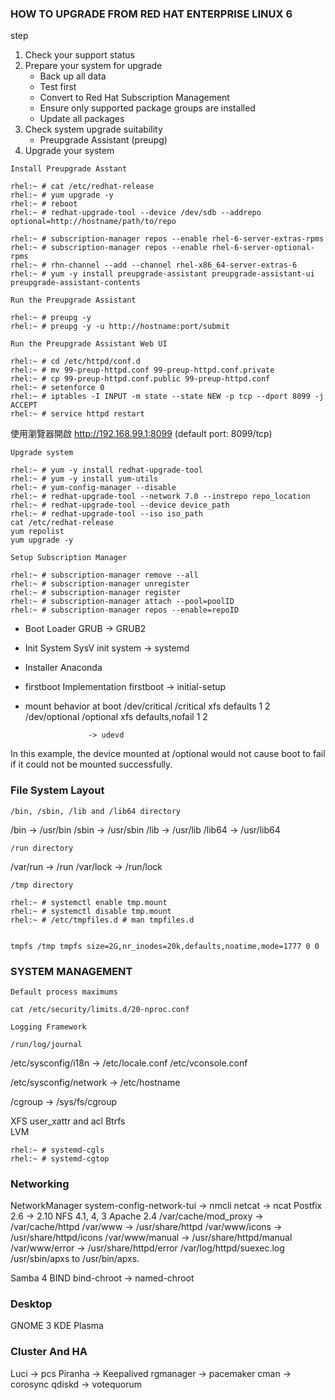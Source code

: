 ### HOW TO UPGRADE FROM RED HAT ENTERPRISE LINUX 6 ###

step
1. Check your support status
2. Prepare your system for upgrade
	* Back up all data
	* Test first
	* Convert to Red Hat Subscription Management
	* Ensure only supported package groups are installed
	* Update all packages
3. Check system upgrade suitability
	* Preupgrade Assistant (preupg)
4. Upgrade your system


`Install Preupgrade Asstant`

```
rhel:~ # cat /etc/redhat-release
rhel:~ # yum upgrade -y
rhel:~ # reboot
rhel:~ # redhat-upgrade-tool --device /dev/sdb --addrepo optional=http://hostname/path/to/repo

rhel:~ # subscription-manager repos --enable rhel-6-server-extras-rpms
rhel:~ # subscription-manager repos --enable rhel-6-server-optional-rpms
rhel:~ # rhn-channel --add --channel rhel-x86_64-server-extras-6
rhel:~ # yum -y install preupgrade-assistant preupgrade-assistant-ui preupgrade-assistant-contents
```


`Run the Preupgrade Assistant`

	rhel:~ # preupg -y
	rhel:~ # preupg -y -u http://hostname:port/submit


`Run the Preupgrade Assistant Web UI`

	rhel:~ # cd /etc/httpd/conf.d
	rhel:~ # mv 99-preup-httpd.conf 99-preup-httpd.conf.private
	rhel:~ # cp 99-preup-httpd.conf.public 99-preup-httpd.conf
	rhel:~ # setenforce 0
	rhel:~ # iptables -I INPUT -m state --state NEW -p tcp --dport 8099 -j ACCEPT
	rhel:~ # service httpd restart

使用瀏覽器開啟 http://192.168.99.1:8099 (default port: 8099/tcp)

`Upgrade system`

	rhel:~ # yum -y install redhat-upgrade-tool
	rhel:~ # yum -y install yum-utils
	rhel:~ # yum-config-manager --disable
	rhel:~ # redhat-upgrade-tool --network 7.0 --instrepo repo_location
	rhel:~ # redhat-upgrade-tool --device device_path
	rhel:~ # redhat-upgrade-tool --iso iso_path
	cat /etc/redhat-release
	yum repolist
	yum upgrade -y


`Setup Subscription Manager`

	rhel:~ # subscription-manager remove --all
	rhel:~ # subscription-manager unregister
	rhel:~ # subscription-manager register
	rhel:~ # subscription-manager attach --pool=poolID
	rhel:~ # subscription-manager repos --enable=repoID




* Boot Loader
	GRUB -> GRUB2
* Init System
	SysV init system -> systemd
* Installer
	Anaconda
* firstboot Implementation
	firstboot -> initial-setup
* mount behavior at boot
/dev/critical     /critical   xfs   defaults          1  2
/dev/optional     /optional   xfs   defaults,nofail   1  2

					-> udevd

In this example, the device mounted at /optional would not cause boot to fail if it could not be mounted successfully.

### File System Layout ###

`/bin, /sbin, /lib and /lib64 directory`

/bin		->		/usr/bin
/sbin		->		/usr/sbin
/lib		->		/usr/lib
/lib64		->		/usr/lib64


`/run directory`

/var/run	->		/run
/var/lock	->		/run/lock


`/tmp directory`

	rhel:~ # systemctl enable tmp.mount
	rhel:~ # systemctl disable tmp.mount
	rhel:~ # /etc/tmpfiles.d # man tmpfiles.d


	tmpfs /tmp tmpfs size=2G,nr_inodes=20k,defaults,noatime,mode=1777 0 0


### SYSTEM MANAGEMENT ###


`Default process maximums`

	cat /etc/security/limits.d/20-nproc.conf


`Logging Framework`

	/run/log/journal


/etc/sysconfig/i18n 		->		/etc/locale.conf
									/etc/vconsole.conf

/etc/sysconfig/network		->		/etc/hostname

/cgroup						->		/sys/fs/cgroup

XFS		user_xattr and acl
Btrfs	
LVM

```
rhel:~ # systemd-cgls
rhel:~ # systemd-cgtop
```


### Networking ###
NetworkManager
system-config-network-tui -> nmcli
netcat -> ncat
Postfix		2.6 -> 2.10
NFS			4.1, 4, 3
Apache		2.4
	/var/cache/mod_proxy	->		/var/cache/httpd
	/var/www				->		/usr/share/httpd
	/var/www/icons			->		/usr/share/httpd/icons
	/var/www/manual			->		/usr/share/httpd/manual
	/var/www/error			->		/usr/share/httpd/error
	/var/log/httpd/suexec.log
	/usr/sbin/apxs to /usr/bin/apxs.

Samba		4
BIND
	bind-chroot				->		named-chroot


### Desktop ###
GNOME 3
KDE Plasma


### Cluster And HA ###
Luci		->		pcs
Piranha		->		Keepalived
rgmanager	->		pacemaker
cman		->		corosync
qdiskd		->		votequorum
